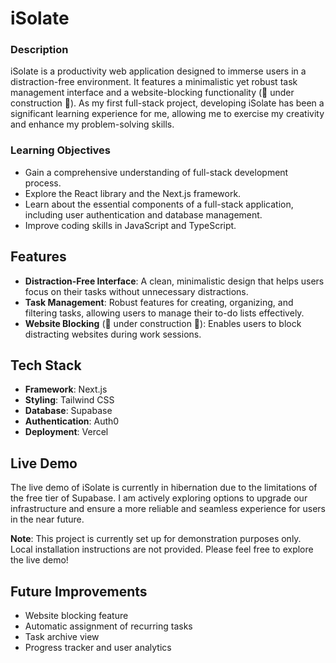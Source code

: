 # iSolate
### Description
iSolate is a productivity web application designed to immerse users in a distraction-free environment. It features a minimalistic yet robust task management interface and a website-blocking functionality (🚧 under construction 🚧). As my first full-stack project, developing iSolate has been a significant learning experience for me, allowing me to exercise my creativity and enhance my problem-solving skills.

### Learning Objectives
- Gain a comprehensive understanding of full-stack development process.
- Explore the React library and the Next.js framework.
- Learn about the essential components of a full-stack application, including user authentication and database management.
- Improve coding skills in JavaScript and TypeScript.

## Features
- **Distraction-Free Interface**: A clean, minimalistic design that helps users focus on their tasks without unnecessary distractions.
- **Task Management**: Robust features for creating, organizing, and filtering tasks, allowing users to manage their to-do lists effectively.
- **Website Blocking** (🚧 under construction 🚧): Enables users to block distracting websites during work sessions.

## Tech Stack
- **Framework**: Next.js
- **Styling**: Tailwind CSS
- **Database**: Supabase
- **Authentication**: Auth0
- **Deployment**: Vercel 

## Live Demo
The live demo of iSolate is currently in hibernation due to the limitations of the free tier of Supabase. I am actively exploring options to upgrade our infrastructure and ensure a more reliable and seamless experience for users in the near future.

**Note**: This project is currently set up for demonstration purposes only. Local installation instructions are not provided. Please feel free to explore the live demo!

## Future Improvements
- Website blocking feature
- Automatic assignment of recurring tasks
- Task archive view
- Progress tracker and user analytics
